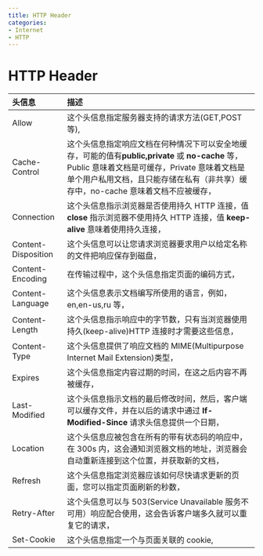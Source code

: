 ```yaml
---
title: HTTP Header
categories:
- Internet
- HTTP
---
```

# HTTP Header

| 头信息              | 描述                                                         |
| :------------------ | :----------------------------------------------------------- |
| Allow               | 这个头信息指定服务器支持的请求方法(GET,POST 等),             |
| Cache-Control       | 这个头信息指定响应文档在何种情况下可以安全地缓存，可能的值有**public,private** 或 **no-cache** 等，Public 意味着文档是可缓存，Private 意味着文档是单个用户私用文档，且只能存储在私有（非共享）缓存中，no-cache 意味着文档不应被缓存， |
| Connection          | 这个头信息指示浏览器是否使用持久 HTTP 连接，值 **close** 指示浏览器不使用持久 HTTP 连接，值 **keep-alive** 意味着使用持久连接， |
| Content-Disposition | 这个头信息可以让您请求浏览器要求用户以给定名称的文件把响应保存到磁盘， |
| Content-Encoding    | 在传输过程中，这个头信息指定页面的编码方式，                   |
| Content-Language    | 这个头信息表示文档编写所使用的语言，例如，en,en-us,ru 等，      |
| Content-Length      | 这个头信息指示响应中的字节数，只有当浏览器使用持久(keep-alive)HTTP 连接时才需要这些信息， |
| Content-Type        | 这个头信息提供了响应文档的 MIME(Multipurpose Internet Mail Extension)类型， |
| Expires             | 这个头信息指定内容过期的时间，在这之后内容不再被缓存，         |
| Last-Modified       | 这个头信息指示文档的最后修改时间，然后，客户端可以缓存文件，并在以后的请求中通过 **If-Modified-Since** 请求头信息提供一个日期， |
| Location            | 这个头信息应被包含在所有的带有状态码的响应中，在 300s 内，这会通知浏览器文档的地址，浏览器会自动重新连接到这个位置，并获取新的文档， |
| Refresh             | 这个头信息指定浏览器应该如何尽快请求更新的页面，您可以指定页面刷新的秒数， |
| Retry-After         | 这个头信息可以与 503(Service Unavailable 服务不可用）响应配合使用，这会告诉客户端多久就可以重复它的请求， |
| Set-Cookie          | 这个头信息指定一个与页面关联的 cookie,                       |